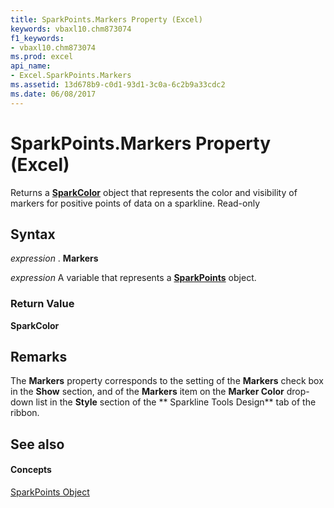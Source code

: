 ```yaml
---
title: SparkPoints.Markers Property (Excel)
keywords: vbaxl10.chm873074
f1_keywords:
- vbaxl10.chm873074
ms.prod: excel
api_name:
- Excel.SparkPoints.Markers
ms.assetid: 13d678b9-c0d1-93d1-3c0a-6c2b9a33cdc2
ms.date: 06/08/2017
---
```



# SparkPoints.Markers Property (Excel)

Returns a **[SparkColor](sparkcolor-object-excel.md)** object that represents the color and visibility of markers for positive points of data on a sparkline. Read-only


## Syntax

 _expression_ . **Markers**

 _expression_ A variable that represents a **[SparkPoints](sparkpoints-object-excel.md)** object.


### Return Value

 **SparkColor**


## Remarks

The **Markers** property corresponds to the setting of the **Markers** check box in the **Show** section, and of the **Markers** item on the **Marker Color** drop-down list in the **Style** section of the ** Sparkline Tools Design** tab of the ribbon.


## See also


#### Concepts


[SparkPoints Object](sparkpoints-object-excel.md)

